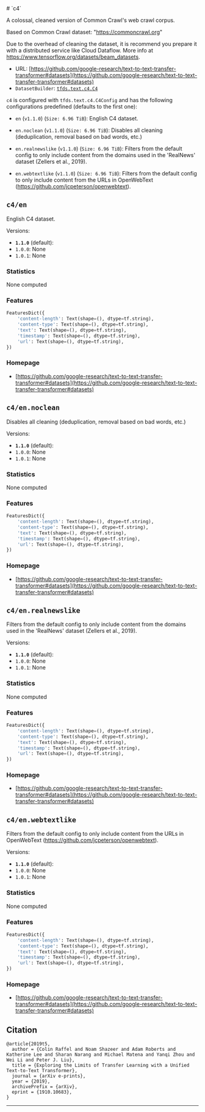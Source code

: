 <div itemscope itemtype="http://schema.org/Dataset">
  <div itemscope itemprop="includedInDataCatalog" itemtype="http://schema.org/DataCatalog">
    <meta itemprop="name" content="TensorFlow Datasets" />
  </div>
  <meta itemprop="name" content="c4" />
  <meta itemprop="description" content="A colossal, cleaned version of Common Crawl's web crawl corpus.&#10;&#10;Based on Common Crawl dataset: &quot;https://commoncrawl.org&quot;&#10;&#10;Due to the overhead of cleaning the dataset, it is recommend you prepare it with&#10;a distributed service like Cloud Dataflow. More info at&#10;https://www.tensorflow.org/datasets/beam_datasets.&#10;&#10;&#10;To use this dataset:&#10;&#10;```python&#10;import tensorflow_datasets as tfds&#10;&#10;ds = tfds.load('c4', split='train')&#10;for ex in ds.take(4):&#10;  print(ex)&#10;```&#10;&#10;See [the guide](https://www.tensorflow.org/datasets/overview) for more&#10;informations on [tensorflow_datasets](https://www.tensorflow.org/datasets).&#10;&#10;" />
  <meta itemprop="url" content="https://www.tensorflow.org/datasets/catalog/c4" />
  <meta itemprop="sameAs" content="https://github.com/google-research/text-to-text-transfer-transformer#datasets" />
  <meta itemprop="citation" content="&#10;@article{2019t5,&#10;  author = {Colin Raffel and Noam Shazeer and Adam Roberts and Katherine Lee and Sharan Narang and Michael Matena and Yanqi Zhou and Wei Li and Peter J. Liu},&#10;  title = {Exploring the Limits of Transfer Learning with a Unified Text-to-Text Transformer},&#10;  journal = {arXiv e-prints},&#10;  year = {2019},&#10;  archivePrefix = {arXiv},&#10;  eprint = {1910.10683},&#10;}&#10;" />
</div>
# `c4`

A colossal, cleaned version of Common Crawl's web crawl corpus.

Based on Common Crawl dataset: "https://commoncrawl.org"

Due to the overhead of cleaning the dataset, it is recommend you prepare it with
a distributed service like Cloud Dataflow. More info at
https://www.tensorflow.org/datasets/beam_datasets.

*   URL:
    [https://github.com/google-research/text-to-text-transfer-transformer#datasets](https://github.com/google-research/text-to-text-transfer-transformer#datasets)
*   `DatasetBuilder`:
    [`tfds.text.c4.C4`](https://github.com/tensorflow/datasets/tree/master/tensorflow_datasets/text/c4.py)

`c4` is configured with `tfds.text.c4.C4Config` and has the following
configurations predefined (defaults to the first one):

*   `en` (`v1.1.0`) (`Size: 6.96 TiB`): English C4 dataset.

*   `en.noclean` (`v1.1.0`) (`Size: 6.96 TiB`): Disables all cleaning
    (deduplication, removal based on bad words, etc.)

*   `en.realnewslike` (`v1.1.0`) (`Size: 6.96 TiB`): Filters from the default
    config to only include content from the domains used in the 'RealNews'
    dataset (Zellers et al., 2019).

*   `en.webtextlike` (`v1.1.0`) (`Size: 6.96 TiB`): Filters from the default
    config to only include content from the URLs in OpenWebText
    (https://github.com/jcpeterson/openwebtext).

## `c4/en`
English C4 dataset.

Versions:

*   **`1.1.0`** (default):
*   `1.0.0`: None
*   `1.0.1`: None

### Statistics
None computed

### Features
```python
FeaturesDict({
    'content-length': Text(shape=(), dtype=tf.string),
    'content-type': Text(shape=(), dtype=tf.string),
    'text': Text(shape=(), dtype=tf.string),
    'timestamp': Text(shape=(), dtype=tf.string),
    'url': Text(shape=(), dtype=tf.string),
})
```

### Homepage

*   [https://github.com/google-research/text-to-text-transfer-transformer#datasets](https://github.com/google-research/text-to-text-transfer-transformer#datasets)

## `c4/en.noclean`
Disables all cleaning (deduplication, removal based on bad words, etc.)

Versions:

*   **`1.1.0`** (default):
*   `1.0.0`: None
*   `1.0.1`: None

### Statistics
None computed

### Features
```python
FeaturesDict({
    'content-length': Text(shape=(), dtype=tf.string),
    'content-type': Text(shape=(), dtype=tf.string),
    'text': Text(shape=(), dtype=tf.string),
    'timestamp': Text(shape=(), dtype=tf.string),
    'url': Text(shape=(), dtype=tf.string),
})
```

### Homepage

*   [https://github.com/google-research/text-to-text-transfer-transformer#datasets](https://github.com/google-research/text-to-text-transfer-transformer#datasets)

## `c4/en.realnewslike`

Filters from the default config to only include content from the domains used in
the 'RealNews' dataset (Zellers et al., 2019).

Versions:

*   **`1.1.0`** (default):
*   `1.0.0`: None
*   `1.0.1`: None

### Statistics
None computed

### Features
```python
FeaturesDict({
    'content-length': Text(shape=(), dtype=tf.string),
    'content-type': Text(shape=(), dtype=tf.string),
    'text': Text(shape=(), dtype=tf.string),
    'timestamp': Text(shape=(), dtype=tf.string),
    'url': Text(shape=(), dtype=tf.string),
})
```

### Homepage

*   [https://github.com/google-research/text-to-text-transfer-transformer#datasets](https://github.com/google-research/text-to-text-transfer-transformer#datasets)

## `c4/en.webtextlike`

Filters from the default config to only include content from the URLs in
OpenWebText (https://github.com/jcpeterson/openwebtext).

Versions:

*   **`1.1.0`** (default):
*   `1.0.0`: None
*   `1.0.1`: None

### Statistics
None computed

### Features
```python
FeaturesDict({
    'content-length': Text(shape=(), dtype=tf.string),
    'content-type': Text(shape=(), dtype=tf.string),
    'text': Text(shape=(), dtype=tf.string),
    'timestamp': Text(shape=(), dtype=tf.string),
    'url': Text(shape=(), dtype=tf.string),
})
```

### Homepage

*   [https://github.com/google-research/text-to-text-transfer-transformer#datasets](https://github.com/google-research/text-to-text-transfer-transformer#datasets)

## Citation
```
@article{2019t5,
  author = {Colin Raffel and Noam Shazeer and Adam Roberts and Katherine Lee and Sharan Narang and Michael Matena and Yanqi Zhou and Wei Li and Peter J. Liu},
  title = {Exploring the Limits of Transfer Learning with a Unified Text-to-Text Transformer},
  journal = {arXiv e-prints},
  year = {2019},
  archivePrefix = {arXiv},
  eprint = {1910.10683},
}
```

--------------------------------------------------------------------------------
